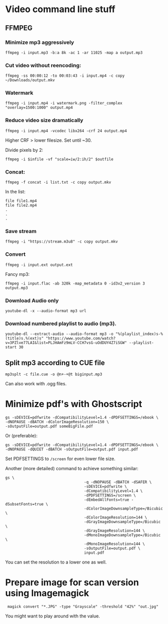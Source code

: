 # Video command line stuff

## FFMPEG

### Minimize mp3 aggressively

```
ffmpeg -i input.mp3 -b:a 8k -ac 1 -ar 11025 -map a output.mp3
```

### Cut video without reencoding:

`ffmpeg -ss 00:00:12 -to 00:03:43 -i input.mp4 -c copy ~/Downloads/output.mkv`

### Watermark

```
ffmpeg -i input.mp4 -i watermark.png -filter_complex "overlay=1500:1000" output.mp4
```

### Reduce video size dramatically

```
ffmpeg -i input.mp4 -vcodec libx264 -crf 24 output.mp4
```

Higher CRF > lower filesize. Set until ~30.

Divide pixels by 2:

```
ffmpeg -i $infile -vf "scale=iw/2:ih/2" $outfile
```

### Concat:

`ffmpeg -f concat -i list.txt -c copy output.mkv`

In the list:

```
file file1.mp4
file file2.mp4
.
.
.
```

### Save stream

```
ffmpeg -i "https://stream.m3u8" -c copy output.mkv

```

### Convert

```
ffmpeg -i input.ext output.ext
```

Fancy mp3:

```
ffmpeg -i input.flac -ab 320k -map_metadata 0 -id3v2_version 3 output.mp3
```

### Download Audio only

```
youtube-dl -x --audio-format mp3 url
```

### Download numbered playlist to audio (mp3).

```
youtube-dl --extract-audio --audio-format mp3 -o "%(playlist_index)s-%(title)s.%(ext)s" "https://www.youtube.com/watch?v=3PZlve77LAI&list=PLJHAmFz9mLV-CCH7vsG-uOdDUY4Z7iSGW" --playlist-start 30
```

## Split mp3 according to CUE file


```
mp3splt -c file.cue -o @n+-+@t biginput.mp3
```

Can also work with .ogg files.

# Minimize pdf's with Ghostscript

```
gs -sDEVICE=pdfwrite -dCompatibilityLevel=1.4 -dPDFSETTINGS=/ebook \
-dNOPAUSE -dBATCH -dColorImageResolution=150 \
-sOutputFile=output.pdf someBigFile.pdf
```

Or (preferable):

```
gs -sDEVICE=pdfwrite -dCompatibilityLevel=1.4 -dPDFSETTINGS=/ebook \
-dNOPAUSE -dQUIET -dBATCH -sOutputFile=output.pdf input.pdf
```

Set PDFSETTINGS to `/screen` for even lower file size.

Another (more detailed) command to achieve something similar:

```
gs \
                                   -q -dNOPAUSE -dBATCH -dSAFER \
                                   -sDEVICE=pdfwrite \
                                   -dCompatibilityLevel=1.4 \
                                   -dPDFSETTINGS=/screen \
                                   -dEmbedAllFonts=true -dSubsetFonts=true \
                                   -dColorImageDownsampleType=/Bicubic \
                                   -dColorImageResolution=144 \
                                   -dGrayImageDownsampleType=/Bicubic \
                                   -dGrayImageResolution=144 \
                                   -dMonoImageDownsampleType=/Bicubic \
                                   -dMonoImageResolution=144 \
                                   -sOutputFile=output.pdf \
                                   input.pdf
```

You can set the resolution to a lower one as well.

# Prepare image for scan version using Imagemagick

```
 magick convert "*.JPG" -type "Grayscale" -threshold "42%" "out.jpg"
```

You might want to play around with the value.
